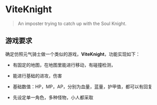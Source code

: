 # ViteKnight
>An imposter trying to catch up with the Soul Knight.

## 游戏要求

确定仿照元气骑士做一个类似的游戏，**ViteKnight**，功能实现如下：

- 有固定的地图，在地图里能进行移动，有碰撞检测，

- 能进行基础的进攻，伤害

- 基础数值：HP，MP，AP，分别为血量，蓝量，护甲值，都可以有回复

- 先设定单一角色，多种怪物，小人都采取

  
